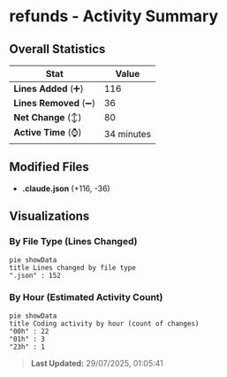# refunds - Activity Summary 

## Overall Statistics

| Stat                   | Value                                                             |
| ---------------------- | ----------------------------------------------------------------- |
| **Lines Added** (➕)   | 116                                          |
| **Lines Removed** (➖) | 36                                        |
| **Net Change** (↕)    | 80                |
| **Active Time** (⌚)   | 34 minutes |


## Modified Files
- **.claude.json** (+116, -36)

## Visualizations

### By File Type (Lines Changed)

```mermaid
pie showData
title Lines changed by file type
".json" : 152
```

### By Hour (Estimated Activity Count)

```mermaid
pie showData
title Coding activity by hour (count of changes)
"00h" : 22
"01h" : 3
"23h" : 1
```


> **Last Updated:** 29/07/2025, 01:05:41